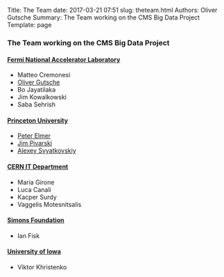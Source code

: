 Title: The Team
date: 2017-03-21 07:51
slug: theteam.html
Authors: Oliver Gutsche
Summary: The Team working on the CMS Big Data Project
Template: page

### The Team working on the CMS Big Data Project

#### [Fermi National Accelerator Laboratory](http://www.fnal.gov)

* Matteo Cremonesi
* [Oliver Gutsche](http://home.fnal.gov/~gutsche)
* Bo Jayatilaka
* Jim Kowalkowski
* Saba Sehrish

#### [Princeton University](https://www.princeton.edu) 

* [Peter Elmer](http://scholar.princeton.edu/elmer)
* [Jim Pivarski](https://github.com/jpivarski)
* [Alexey Svyatkovskiy](https://www.princeton.edu/researchcomputing/people/display_person.xml?netid=alexeys)

#### [CERN IT Department](http://information-technology.web.cern.ch)

* Maria Girone
* Luca Canali
* Kacper Surdy
* Vaggelis Motesnitsalis

#### [Simons Foundation](https://www.simonsfoundation.org)

* Ian Fisk

#### [University of Iowa](https://uiowa.edu)

* Viktor Khristenko

